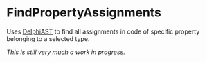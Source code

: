 # FindPropertyAssignments

Uses [DelphiAST](https://github.com/jimmckeeth/DelphiAST/) to find all assignments in code of specific property belonging to a selected type.

_This is still very much a work in progress._
